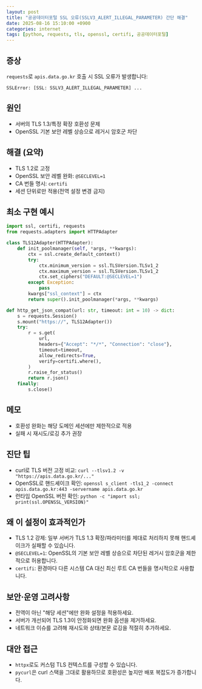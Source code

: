 ```yaml
---
layout: post
title: "공공데이터포털 SSL 오류(SSLV3_ALERT_ILLEGAL_PARAMETER) 간단 해결"
date: 2025-08-16 15:10:00 +0900
categories: internet
tags: [python, requests, tls, openssl, certifi, 공공데이터포털]
---
```


## 증상

`requests`로 `apis.data.go.kr` 호출 시 SSL 오류가 발생합니다:

```text
SSLError: [SSL: SSLV3_ALERT_ILLEGAL_PARAMETER] ...
```

## 원인

- 서버의 TLS 1.3/특정 확장 호환성 문제
- OpenSSL 기본 보안 레벨 상승으로 레거시 암호군 차단

## 해결 (요약)

- TLS 1.2로 고정
- OpenSSL 보안 레벨 완화: `@SECLEVEL=1`
- CA 번들 명시: `certifi`
- 세션 단위로만 적용(전역 설정 변경 금지)

## 최소 구현 예시

```python
import ssl, certifi, requests
from requests.adapters import HTTPAdapter

class TLS12Adapter(HTTPAdapter):
    def init_poolmanager(self, *args, **kwargs):
        ctx = ssl.create_default_context()
        try:
            ctx.minimum_version = ssl.TLSVersion.TLSv1_2
            ctx.maximum_version = ssl.TLSVersion.TLSv1_2
            ctx.set_ciphers("DEFAULT:@SECLEVEL=1")
        except Exception:
            pass
        kwargs["ssl_context"] = ctx
        return super().init_poolmanager(*args, **kwargs)

def http_get_json_compat(url: str, timeout: int = 10) -> dict:
    s = requests.Session()
    s.mount("https://", TLS12Adapter())
    try:
        r = s.get(
            url,
            headers={"Accept": "*/*", "Connection": "close"},
            timeout=timeout,
            allow_redirects=True,
            verify=certifi.where(),
        )
        r.raise_for_status()
        return r.json()
    finally:
        s.close()
```

## 메모

- 호환성 완화는 해당 도메인 세션에만 제한적으로 적용
- 실패 시 재시도/로깅 추가 권장


## 진단 팁

- curl로 TLS 버전 고정 비교: `curl --tlsv1.2 -v "https://apis.data.go.kr/..."`
- OpenSSL로 핸드셰이크 확인: `openssl s_client -tls1_2 -connect apis.data.go.kr:443 -servername apis.data.go.kr`
- 런타임 OpenSSL 버전 확인: `python -c "import ssl; print(ssl.OPENSSL_VERSION)"`

## 왜 이 설정이 효과적인가

- TLS 1.2 강제: 일부 서버가 TLS 1.3 확장/파라미터를 제대로 처리하지 못해 핸드셰이크가 실패할 수 있습니다.
- `@SECLEVEL=1`: OpenSSL의 기본 보안 레벨 상승으로 차단된 레거시 암호군을 제한적으로 허용합니다.
- `certifi`: 환경마다 다른 시스템 CA 대신 최신 루트 CA 번들을 명시적으로 사용합니다.

## 보안·운영 고려사항

- 전역이 아닌 "해당 세션"에만 완화 설정을 적용하세요.
- 서버가 개선되어 TLS 1.3이 안정화되면 완화 옵션을 제거하세요.
- 네트워크 이슈를 고려해 재시도와 상태/본문 로깅을 적절히 추가하세요.

## 대안 접근

- `httpx`로도 커스텀 TLS 컨텍스트를 구성할 수 있습니다.
- `pycurl`은 curl 스택을 그대로 활용하므로 호환성은 높지만 배포 복잡도가 증가합니다.



